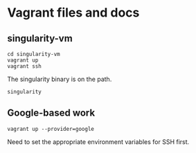 # Vagrant files and docs

## singularity-vm

```
cd singularity-vm
vagrant up
vagrant ssh
```

The singularity binary is on the path.

```
singularity
```

## Google-based work

```
vagrant up --provider=google
```

Need to set the appropriate environment variables for SSH first.

